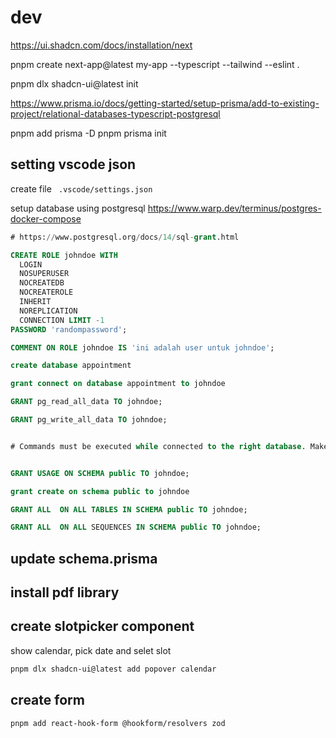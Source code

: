 # dev

<https://ui.shadcn.com/docs/installation/next>

pnpm create next-app@latest my-app --typescript --tailwind --eslint .

pnpm dlx shadcn-ui@latest init

<https://www.prisma.io/docs/getting-started/setup-prisma/add-to-existing-project/relational-databases-typescript-postgresql>

pnpm add prisma -D
pnpm prisma init

## setting vscode json

create file ` .vscode/settings.json`

setup database using postgresql
<https://www.warp.dev/terminus/postgres-docker-compose>

```sql
# https://www.postgresql.org/docs/14/sql-grant.html

CREATE ROLE johndoe WITH
  LOGIN
  NOSUPERUSER
  NOCREATEDB
  NOCREATEROLE
  INHERIT
  NOREPLICATION
  CONNECTION LIMIT -1
PASSWORD 'randompassword';

COMMENT ON ROLE johndoe IS 'ini adalah user untuk johndoe';

create database appointment

grant connect on database appointment to johndoe

GRANT pg_read_all_data TO johndoe;

GRANT pg_write_all_data TO johndoe;


# Commands must be executed while connected to the right database. Make sure of it.


GRANT USAGE ON SCHEMA public TO johndoe;

grant create on schema public to johndoe

GRANT ALL  ON ALL TABLES IN SCHEMA public TO johndoe;

GRANT ALL  ON ALL SEQUENCES IN SCHEMA public TO johndoe;

```

## update schema.prisma

## install pdf library

## create slotpicker component

show calendar, pick date and selet slot

```sh
pnpm dlx shadcn-ui@latest add popover calendar
```

## create form

```sh
pnpm add react-hook-form @hookform/resolvers zod
```
